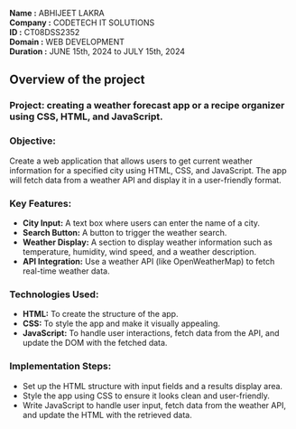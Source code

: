 **Name :** ABHIJEET LAKRA  
**Company :** CODETECH IT SOLUTIONS  
**ID :** CT08DSS2352  
**Domain :** WEB DEVELOPMENT  
**Duration :** JUNE 15th, 2024 to JULY 15th, 2024  


## Overview of the project


### Project: creating a weather forecast app or a recipe organizer using CSS, HTML, and JavaScript.

### Objective:
Create a web application that allows users to get current weather information for a specified city using HTML, CSS, and JavaScript. The app will fetch data from a weather API and display it in a user-friendly format.

### Key Features:

- **City Input:** A text box where users can enter the name of a city.  
- **Search Button:** A button to trigger the weather search.  
- **Weather Display:** A section to display weather information such as temperature, humidity, wind speed, and a weather description.  
- **API Integration:** Use a weather API (like OpenWeatherMap) to fetch real-time weather data.    

### Technologies Used:  

- **HTML:** To create the structure of the app.  
- **CSS:** To style the app and make it visually appealing.  
- **JavaScript:** To handle user interactions, fetch data from the API, and update the DOM with the fetched data.    

### Implementation Steps:

- Set up the HTML structure with input fields and a results display area.  
- Style the app using CSS to ensure it looks clean and user-friendly.  
- Write JavaScript to handle user input, fetch data from the weather API, and update the HTML with the retrieved data.  
